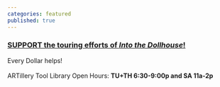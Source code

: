 ```yaml
---
categories: featured
published: true
---
```






### [SUPPORT the touring efforts of _Into the Dollhouse_!](https://www.indiegogo.com/projects/into-the-dollhouse-by-banished-productions/x/6243557)
Every Dollar helps!
<br>
<br>
ARTillery Tool Library Open Hours:
**TU+TH 6:30-9:00p and
SA 11a-2p**
